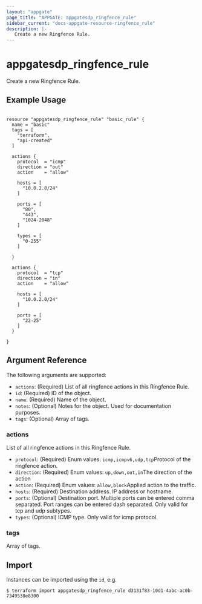 ```yaml
---
layout: "appgate"
page_title: "APPGATE: appgatesdp_ringfence_rule"
sidebar_current: "docs-appgate-resource-ringfence_rule"
description: |-
   Create a new Ringfence Rule.
---
```


# appgatesdp_ringfence_rule

Create a new Ringfence Rule.

## Example Usage

```hcl

resource "appgatesdp_ringfence_rule" "basic_rule" {
  name = "basic"
  tags = [
    "terraform",
    "api-created"
  ]

  actions {
    protocol  = "icmp"
    direction = "out"
    action    = "allow"

    hosts = [
      "10.0.2.0/24"
    ]

    ports = [
      "80",
      "443",
      "1024-2048"
    ]

    types = [
      "0-255"
    ]

  }

  actions {
    protocol  = "tcp"
    direction = "in"
    action    = "allow"

    hosts = [
      "10.0.2.0/24"
    ]

    ports = [
      "22-25"
    ]
  }

}

```

## Argument Reference

The following arguments are supported:


* `actions`: (Required) List of all ringfence actions in this Ringfence Rule.
* `id`: (Required) ID of the object.
* `name`: (Required) Name of the object.
* `notes`: (Optional) Notes for the object. Used for documentation purposes.
* `tags`: (Optional) Array of tags.


### actions
List of all ringfence actions in this Ringfence Rule.

* `protocol`: (Required)  Enum values: `icmp,icmpv6,udp,tcp`Protocol of the ringfence action.
* `direction`: (Required)  Enum values: `up,down,out,in`The direction of the action
* `action`: (Required)  Enum values: `allow,block`Applied action to the traffic.
* `hosts`: (Required) Destination address. IP address or hostname.
* `ports`:  (Optional) Destination port. Multiple ports can be entered comma separated. Port ranges can be entered dash separated. Only valid for tcp and udp subtypes.
* `types`:  (Optional) ICMP type. Only valid for icmp protocol.
### tags
Array of tags.




## Import

Instances can be imported using the `id`, e.g.

```
$ terraform import appgatesdp_ringfence_rule d3131f83-10d1-4abc-ac0b-7349538e8300
```
